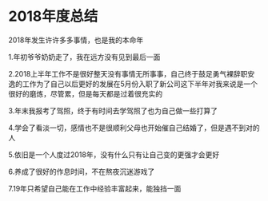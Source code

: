 

<h1>2018年度总结</h1>

2018年发生许许多多事情，也是我的本命年
<p>1.年初爷爷奶奶走了，我在远方没有见到最后一面</p>
<p>2.2018上半年工作不是很好整天没有事情无所事事，自己终于鼓足勇气裸辞职安逸的工作为了自己以后更好的发展在5月份入职了新公司这下半年对我来说是一个很好的磨炼，尽管累，但是每天都是过着很充实的</p>
<p>3.年末我报考了驾照，终于有时间去学驾照了也为自己做一些打算了</p>
<p>4.学会了看淡一切，感情也不是很顺利父母也开始催自己结婚了，但是遇不到对的人</p>
<p>5.依旧是一个人度过2018年，没有什么只有让自己变的更强才会更好</p>
<p>6.养成了很好的作息时间，不在熬夜沉迷游戏了</p>
<p>7.19年只希望自己能在工作中经验丰富起来，能独挡一面</p>
